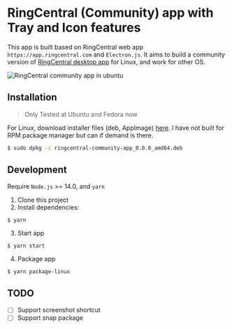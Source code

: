 # RingCentral (Community) app with Tray and Icon features

This app is built based on RingCentral web app `https://app.ringcentral.com` and `Electron.js`. 
It aims to build a community version of [RingCentral desktop app](https://www.ringcentral.com/apps/rc-app) for Linux, and work for other OS.

![RingCentral community app in ubuntu](https://user-images.githubusercontent.com/7036536/120785928-37491200-c560-11eb-8eaf-30afce528aca.png)

## Installation

> Only Tested at Ubuntu and Fedora now

For Linux, download installer files (deb, AppImage) [here](https://github.com/ringcentral/ringcentral-community-app/releases).  I have not built for RPM package manager but can if demand is there.


```bash
$ sudo dpkg -i ringcentral-community-app_0.0.6_amd64.deb
```

## Development

Require `Node.js` >= 14.0, and `yarn`

1. Clone this project
2. Install dependencies:

```
$ yarn
```

3. Start app

```
$ yarn start
```

4. Package app

```
$ yarn package-linux
```

## TODO

- [ ] Support screenshot shortcut
- [ ] Support snap package
